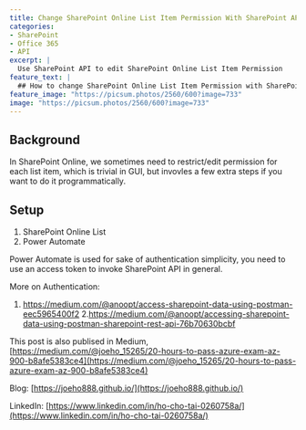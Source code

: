 ```yaml
---
title: Change SharePoint Online List Item Permission With SharePoint API
categories:
- SharePoint
- Office 365
- API
excerpt: |
  Use SharePoint API to edit SharePoint Online List Item Permission
feature_text: |
  ## How to change SharePoint Online List Item Permission with SharePoint API
feature_image: "https://picsum.photos/2560/600?image=733"
image: "https://picsum.photos/2560/600?image=733"
---
```


## Background
In SharePoint Online, we sometimes need to restrict/edit permission for each list item, which is trivial in GUI, but invovles a few extra steps if you want to do it programmatically.

## Setup
1. SharePoint Online List
2. Power Automate

Power Automate is used for sake of authentication simplicity, you need to use an access token to invoke SharePoint API in general.

More on Authentication:
1. https://medium.com/@anoopt/access-sharepoint-data-using-postman-eec5965400f2
2.https://medium.com/@anoopt/accessing-sharepoint-data-using-postman-sharepoint-rest-api-76b70630bcbf


This post is also publised in Medium, [https://medium.com/@joeho_15265/20-hours-to-pass-azure-exam-az-900-b8afe5383ce4](https://medium.com/@joeho_15265/20-hours-to-pass-azure-exam-az-900-b8afe5383ce4)

Blog: [https://joeho888.github.io/](https://joeho888.github.io/)

LinkedIn: [https://www.linkedin.com/in/ho-cho-tai-0260758a/](https://www.linkedin.com/in/ho-cho-tai-0260758a/)
